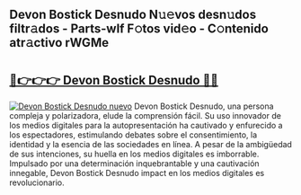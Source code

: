## Devon Bostick Desnudo N𝚞𝚎vos desn𝚞dos filtr𝚊dos - Parts-wIf F𝚘tos vid𝚎o - C𝚘ntenido atr𝚊ctivo rWGMe

# <h2><a href="http://mb8ojct.tromn.icu/?c=Devon+Bostick+Desnudo">🔗👉👉👉 Devon Bostick Desnudo 🔗🔗</a></h2>

[![Devon Bostick Desnudo nuevo](https://i.imgur.com/pEAQMta.gif)](http://mb8ojct.tromn.icu/?c=Devon+Bostick+Desnudo)
Devon Bostick Desnudo, una persona compleja y polarizadora, elude la comprensión fácil. Su uso innovador de los medios digitales para la autopresentación ha cautivado y enfurecido a los espectadores, estimulando debates sobre el consentimiento, la identidad y la esencia de las sociedades en línea. A pesar de la ambigüedad de sus intenciones, su huella en los medios digitales es imborrable. Impulsado por una determinación inquebrantable y una cautivación innegable, Devon Bostick Desnudo impact en los medios digitales es revolucionario.
